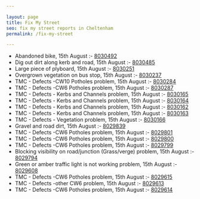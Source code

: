 ```yaml
---

layout: page
title: Fix My Street
seo: fix my street reports in Cheltenham
permalink: /fix-my-street

---
```


<!-- fix_marker starts -->

- Abandoned bike, 15th August :- [8030492](https://www.fixmystreet.com/report/8030492)
- Dig out dirt along kerb and road, 15th August :- [8030485](https://www.fixmystreet.com/report/8030485)
- Large piece of plyboard, 15th August :- [8030251](https://www.fixmystreet.com/report/8030251)
- Overgrown vegetation on bus stop, 15th August :- [8030237](https://www.fixmystreet.com/report/8030237)
- TMC - Defects -CW10 Potholes problem, 15th August :- [8030284](https://www.fixmystreet.com/report/8030284)
- TMC - Defects -CW6 Potholes  problem, 15th August :- [8030287](https://www.fixmystreet.com/report/8030287)
- TMC - Defects - Kerbs and Channels problem, 15th August :- [8030165](https://www.fixmystreet.com/report/8030165)
- TMC - Defects - Kerbs and Channels problem, 15th August :- [8030164](https://www.fixmystreet.com/report/8030164)
- TMC - Defects - Kerbs and Channels problem, 15th August :- [8030162](https://www.fixmystreet.com/report/8030162)
- TMC - Defects - Kerbs and Channels problem, 15th August :- [8030163](https://www.fixmystreet.com/report/8030163)
- TMC - Defects - Vegetation problem, 15th August :- [8030166](https://www.fixmystreet.com/report/8030166)
- Gravel and road dirt, 15th August :- [8029839](https://www.fixmystreet.com/report/8029839)
- TMC - Defects -CW6 Potholes  problem, 15th August :- [8029801](https://www.fixmystreet.com/report/8029801)
- TMC - Defects -CW6 Potholes  problem, 15th August :- [8029800](https://www.fixmystreet.com/report/8029800)
- TMC - Defects -CW6 Potholes  problem, 15th August :- [8029799](https://www.fixmystreet.com/report/8029799)
- Blocking visibility on road/junction (Grass/verge) problem, 15th August :- [8029794](https://www.fixmystreet.com/report/8029794)
- Green or amber traffic light is not working problem, 15th August :- [8029608](https://www.fixmystreet.com/report/8029608)
- TMC - Defects -CW6 Potholes  problem, 15th August :- [8029615](https://www.fixmystreet.com/report/8029615)
- TMC - Defects -other CW6 problem, 15th August :- [8029613](https://www.fixmystreet.com/report/8029613)
- TMC - Defects -CW6 Potholes  problem, 15th August :- [8029614](https://www.fixmystreet.com/report/8029614)

<!-- fix_marker ends -->